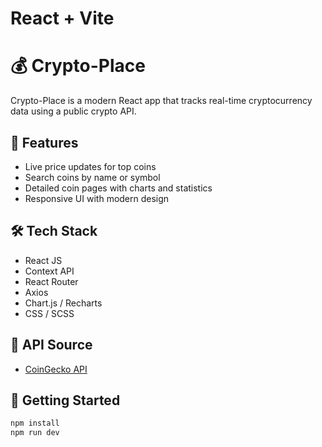 # React + Vite

# 💰 Crypto-Place

Crypto-Place is a modern React app that tracks real-time cryptocurrency data using a public crypto API.

## 🔧 Features
- Live price updates for top coins
- Search coins by name or symbol
- Detailed coin pages with charts and statistics
- Responsive UI with modern design

## 🛠️ Tech Stack
- React JS
- Context API
- React Router
- Axios
- Chart.js / Recharts
- CSS / SCSS

## 📡 API Source
- [CoinGecko API](https://www.coingecko.com/en/api)

## 🚀 Getting Started
```bash
npm install
npm run dev
